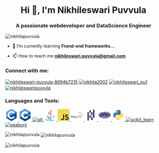 <h1 align="center">Hi 👋, I'm Nikhileswari Puvvula</h1>
<h3 align="center">A passionate webdeveloper and DataScience Engineer</h3>

<p align="left"> <img src="https://komarev.com/ghpvc/?username=nikhilapuvvula&label=Profile%20views&color=0e75b6&style=flat" alt="nikhilapuvvula" /> </p>

- 🌱 I’m currently learning **Frond-end frameworks...**

- 📫 How to reach me **nikhileswari.puvvula@gmail.com**

<h3 align="left">Connect with me:</h3>
<p align="left">
<a href="https://linkedin.com/in/nikhileswari-puvvula-8694b7215" target="blank"><img align="center" src="https://raw.githubusercontent.com/rahuldkjain/github-profile-readme-generator/master/src/images/icons/Social/linked-in-alt.svg" alt="nikhileswari-puvvula-8694b7215" height="30" width="40" /></a>
<a href="https://www.codechef.com/users/nikhila2002" target="blank"><img align="center" src="https://cdn.jsdelivr.net/npm/simple-icons@3.1.0/icons/codechef.svg" alt="nikhila2002" height="30" width="40" /></a>
<a href="https://www.hackerrank.com/nikhileswari_pu1" target="blank"><img align="center" src="https://raw.githubusercontent.com/rahuldkjain/github-profile-readme-generator/master/src/images/icons/Social/hackerrank.svg" alt="nikhileswari_pu1" height="30" width="40" /></a>
<a href="https://auth.geeksforgeeks.org/user/nikhileswaripuvvula" target="blank"><img align="center" src="https://raw.githubusercontent.com/rahuldkjain/github-profile-readme-generator/master/src/images/icons/Social/geeks-for-geeks.svg" alt="nikhileswaripuvvula" height="30" width="40" /></a>
</p>

<h3 align="left">Languages and Tools:</h3>
<p align="left"> <a href="https://www.cprogramming.com/" target="_blank" rel="noreferrer"> <img src="https://raw.githubusercontent.com/devicons/devicon/master/icons/c/c-original.svg" alt="c" width="40" height="40"/> </a> <a href="https://www.w3schools.com/cpp/" target="_blank" rel="noreferrer"> <img src="https://raw.githubusercontent.com/devicons/devicon/master/icons/cplusplus/cplusplus-original.svg" alt="cplusplus" width="40" height="40"/> </a> <a href="https://git-scm.com/" target="_blank" rel="noreferrer"> <img src="https://www.vectorlogo.zone/logos/git-scm/git-scm-icon.svg" alt="git" width="40" height="40"/> </a> <a href="https://www.java.com" target="_blank" rel="noreferrer"> <img src="https://raw.githubusercontent.com/devicons/devicon/master/icons/java/java-original.svg" alt="java" width="40" height="40"/> </a> <a href="https://developer.mozilla.org/en-US/docs/Web/JavaScript" target="_blank" rel="noreferrer"> <img src="https://raw.githubusercontent.com/devicons/devicon/master/icons/javascript/javascript-original.svg" alt="javascript" width="40" height="40"/> </a> <a href="https://www.mysql.com/" target="_blank" rel="noreferrer"> <img src="https://raw.githubusercontent.com/devicons/devicon/master/icons/mysql/mysql-original-wordmark.svg" alt="mysql" width="40" height="40"/> </a> <a href="https://pandas.pydata.org/" target="_blank" rel="noreferrer"> <img src="https://raw.githubusercontent.com/devicons/devicon/2ae2a900d2f041da66e950e4d48052658d850630/icons/pandas/pandas-original.svg" alt="pandas" width="40" height="40"/> </a> <a href="https://www.php.net" target="_blank" rel="noreferrer"> <img src="https://raw.githubusercontent.com/devicons/devicon/master/icons/php/php-original.svg" alt="php" width="40" height="40"/> </a> <a href="https://www.python.org" target="_blank" rel="noreferrer"> <img src="https://raw.githubusercontent.com/devicons/devicon/master/icons/python/python-original.svg" alt="python" width="40" height="40"/> </a> <a href="https://scikit-learn.org/" target="_blank" rel="noreferrer"> <img src="https://upload.wikimedia.org/wikipedia/commons/0/05/Scikit_learn_logo_small.svg" alt="scikit_learn" width="40" height="40"/> </a> <a href="https://seaborn.pydata.org/" target="_blank" rel="noreferrer"> <img src="https://seaborn.pydata.org/_images/logo-mark-lightbg.svg" alt="seaborn" width="40" height="40"/> </a> </p>

<p><img align="left" src="https://github-readme-stats.vercel.app/api/top-langs?username=nikhilapuvvula&show_icons=true&locale=en&layout=compact" alt="nikhilapuvvula" /></p>

<p>&nbsp;<img align="center" src="https://github-readme-stats.vercel.app/api?username=nikhilapuvvula&show_icons=true&locale=en" alt="nikhilapuvvula" /></p>

<p><img align="center" src="https://github-readme-streak-stats.herokuapp.com/?user=nikhilapuvvula&" alt="nikhilapuvvula" /></p>
